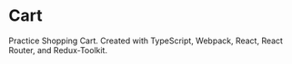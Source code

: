 # Cart

Practice Shopping Cart.  Created with TypeScript, Webpack, React, React Router, and Redux-Toolkit.




